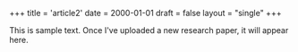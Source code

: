 +++
title = 'article2'
date = 2000-01-01
draft = false
layout = "single"
+++

This is sample text. Once I've uploaded a new research paper, it will appear here.